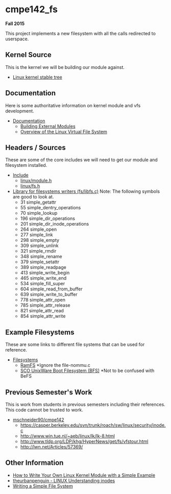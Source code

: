 # cmpe142_fs
**Fall 2015**

This project implements a new filesystem with all the calls redirected to userspace.

## Kernel Source
This is the kernel we will be building our module against.
* [Linux kernel stable tree](https://git.kernel.org/cgit/linux/kernel/git/stable/linux-stable.git/tree/)

## Documentation
Here is some authoritative information on kernel module and vfs development.
* [Documentation](https://git.kernel.org/cgit/linux/kernel/git/stable/linux-stable.git/tree/Documentation)
  * [Building External Modules](https://git.kernel.org/cgit/linux/kernel/git/stable/linux-stable.git/tree/Documentation/kbuild/modules.txt)
  * [Overview of the Linux Virtual File System](https://git.kernel.org/cgit/linux/kernel/git/stable/linux-stable.git/tree/Documentation/filesystems/vfs.txt)

## Headers / Sources
These are some of the core includes we will need to get our module and filesystem installed.
* [Include](https://git.kernel.org/cgit/linux/kernel/git/stable/linux-stable.git/tree/include)
  * [linux/module.h](https://git.kernel.org/cgit/linux/kernel/git/stable/linux-stable.git/tree/include/linux/module.h)
  * [linux/fs.h](https://git.kernel.org/cgit/linux/kernel/git/stable/linux-stable.git/tree/include/linux/fs.h)
* [Library for filesystems writers (fs/libfs.c)](https://git.kernel.org/cgit/linux/kernel/git/stable/linux-stable.git/tree/fs/libfs.c) Note: The following symbols are good to look at.
  * 31 simple_getattr
  * 55 simple_dentry_operations
  * 70 simple_lookup
  * 196 simple_dir_operations
  * 201 simple_dir_inode_operations
  * 264 simple_open
  * 277 simple_link
  * 298 simple_empty
  * 309 simple_unlink
  * 321 simple_rmdir
  * 348 simple_rename
  * 379 simple_setattr
  * 389 simple_readpage
  * 413 simple_write_begin
  * 465 simple_write_end
  * 534 simple_fill_super
  * 604 simple_read_from_buffer
  * 639 simple_write_to_buffer
  * 778 simple_attr_open
  * 785 simple_attr_release
  * 821 simple_attr_read
  * 854 simple_attr_write

## Example Filesystems
These are some links to different file systems that can be used for reference.
* [Filesystems](https://git.kernel.org/cgit/linux/kernel/git/stable/linux-stable.git/tree/fs)
  * [RamFS](https://git.kernel.org/cgit/linux/kernel/git/stable/linux-stable.git/tree/fs/ramfs) *Ignore the file-nommu.c
  * [SCO UnixWare Boot Filesystem (BFS)](https://git.kernel.org/cgit/linux/kernel/git/stable/linux-stable.git/tree/fs/bfs) *Not to be confused with BeFS

## Previous Semester's Work
This is work from students in previous semesters including their references. This code cannot be trusted to work.
* [mschneider90/cmpe142](https://github.com/mschneider90/cmpe142)
  * https://casper.berkeley.edu/svn/trunk/roach/sw/linux/security/inode.c
  * http://www.win.tue.nl/~aeb/linux/lk/lk-8.html
  * http://www.tldp.org/LDP/khg/HyperNews/get/fs/vfstour.html
  * http://lwn.net/Articles/57369/

## Other Information
* [How to Write Your Own Linux Kernel Module with a Simple Example](http://www.thegeekstuff.com/2013/07/write-linux-kernel-module/)
* [theurbanpenguin - LINUX Understanding inodes](https://www.youtube.com/watch?v=_6VJ8WfWI4k)
* [Writing a Simple File System](http://www2.comp.ufscar.br/~helio/fs/rkfs.html)